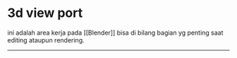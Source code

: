 # 3d view port
ini adalah area kerja pada [[Blender]] bisa di bilang bagian yg penting saat editing ataupun rendering.


---
